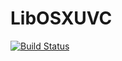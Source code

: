 # LibOSXUVC

[![Build Status](https://travis-ci.org/r9y9/LibOSXUVC.jl.svg?branch=master)](https://travis-ci.org/r9y9/LibOSXUVC.jl)
